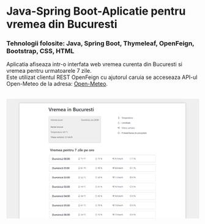 # Java-Spring Boot-Aplicatie pentru vremea din Bucuresti
### Tehnologii folosite: Java, Spring Boot, Thymeleaf, OpenFeign, Bootstrap, CSS, HTML
Aplicatia afiseaza intr-o interfata web vremea curenta din Bucuresti si vremea pentru urmatoarele 7 zile.<br/>
Este utilizat clientul REST OpenFeign cu ajutorul caruia se acceseaza API-ul Open-Meteo de la adresa: [Open-Meteo](https://open-meteo.com/).<br/><br/>

![webpage](https://github.com/StroeAndrei/JAVA-SpringBoot-WeatherApp/blob/master/screenshots/weatherapp.png)<br/>
